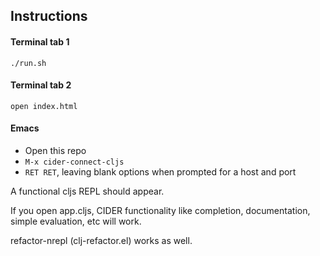 ## Instructions

#### Terminal tab 1

```
./run.sh
```

#### Terminal tab 2

```
open index.html
```

#### Emacs

* Open this repo
* `M-x cider-connect-cljs`
* `RET RET`, leaving blank options when prompted for a host and port

A functional cljs REPL should appear.

If you open app.cljs, CIDER functionality like completion, documentation, simple evaluation, etc will work.

refactor-nrepl (clj-refactor.el) works as well.
